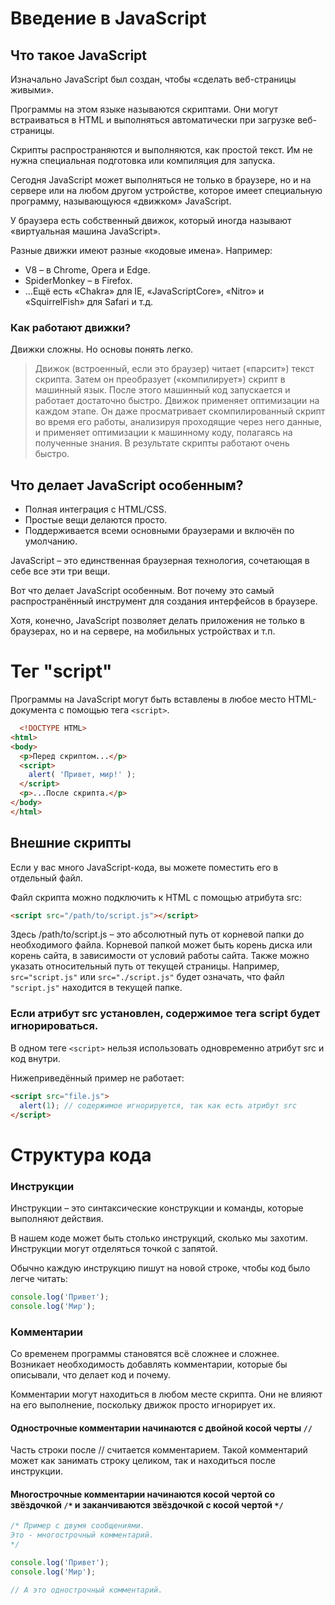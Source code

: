 # Введение в JavaScript

## Что такое JavaScript
Изначально JavaScript был создан, чтобы «сделать веб-страницы живыми».

Программы на этом языке называются скриптами. Они могут встраиваться в HTML и выполняться автоматически при загрузке веб-страницы.

Скрипты распространяются и выполняются, как простой текст. Им не нужна специальная подготовка или компиляция для запуска.

Сегодня JavaScript может выполняться не только в браузере, но и на сервере или на любом другом устройстве, которое имеет специальную программу, называющуюся «движком» JavaScript.

У браузера есть собственный движок, который иногда называют «виртуальная машина JavaScript».

Разные движки имеют разные «кодовые имена». Например:

* V8 – в Chrome, Opera и Edge.
* SpiderMonkey – в Firefox.
* …Ещё есть «Chakra» для IE, «JavaScriptCore», «Nitro» и «SquirrelFish» для Safari и т.д.

### Как работают движки?

Движки сложны. Но основы понять легко.

> Движок (встроенный, если это браузер) читает («парсит») текст скрипта.
Затем он преобразует («компилирует») скрипт в машинный язык.
После этого машинный код запускается и работает достаточно быстро.
Движок применяет оптимизации на каждом этапе. Он даже просматривает скомпилированный скрипт во время его работы, анализируя проходящие через него данные, и применяет оптимизации к машинному коду, полагаясь на полученные знания. В результате скрипты работают очень быстро.


## Что делает JavaScript особенным? 

* Полная интеграция с HTML/CSS.
* Простые вещи делаются просто.
* Поддерживается всеми основными браузерами и включён по умолчанию.

JavaScript – это единственная браузерная технология, сочетающая в себе все эти три вещи.

Вот что делает JavaScript особенным. Вот почему это самый распространённый инструмент для создания интерфейсов в браузере.

Хотя, конечно, JavaScript позволяет делать приложения не только в браузерах, но и на сервере, на мобильных устройствах и т.п.

# Тег "script"

Программы на JavaScript могут быть вставлены в любое место HTML-документа с помощью тега `<script>`.

```html
  <!DOCTYPE HTML>
<html>
<body>
  <p>Перед скриптом...</p>
  <script>
    alert( 'Привет, мир!' );
  </script>
  <p>...После скрипта.</p>
</body>
</html>
```

## Внешние скрипты

Если у вас много JavaScript-кода, вы можете поместить его в отдельный файл.

Файл скрипта можно подключить к HTML с помощью атрибута src:

```html
<script src="/path/to/script.js"></script>
```

Здесь /path/to/script.js – это абсолютный путь от корневой папки до необходимого файла. Корневой папкой может быть корень диска или корень сайта, в зависимости от условий работы сайта. Также можно указать относительный путь от текущей страницы. Например, `src="script.js"` или `src="./script.js"` будет означать, что файл `"script.js"` находится в текущей папке.

### Если атрибут src установлен, содержимое тега script будет игнорироваться.

В одном теге `<script>` нельзя использовать одновременно атрибут src и код внутри.

Нижеприведённый пример не работает:

```html
<script src="file.js">
  alert(1); // содержимое игнорируется, так как есть атрибут src
</script>
```

# Структура кода

### Инструкции

Инструкции – это синтаксические конструкции и команды, которые выполняют действия.

В нашем коде может быть столько инструкций, сколько мы захотим. Инструкции могут отделяться точкой с запятой.

Обычно каждую инструкцию пишут на новой строке, чтобы код было легче читать:

```js
console.log('Привет');
console.log('Мир');
```

### Комментарии

Со временем программы становятся всё сложнее и сложнее. Возникает необходимость добавлять комментарии, которые бы описывали, что делает код и почему.

Комментарии могут находиться в любом месте скрипта. Они не влияют на его выполнение, поскольку движок просто игнорирует их.

#### Однострочные комментарии начинаются с двойной косой черты `//`

Часть строки после // считается комментарием. Такой комментарий может как занимать строку целиком, так и находиться после инструкции.

#### Многострочные комментарии начинаются косой чертой со звёздочкой `/*` и заканчиваются звёздочкой с косой чертой `*/`

```js
/* Пример с двумя сообщениями.
Это - многострочный комментарий.
*/

console.log('Привет');
console.log('Мир');

// А это однострочный комментарий.
```


